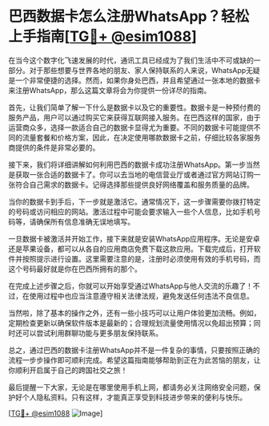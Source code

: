 # 巴西数据卡怎么注册WhatsApp？轻松上手指南[[TG💪+ @esim1088](https://t.me/s/esim1088)]

在当今这个数字化飞速发展的时代，通讯工具已经成为了我们生活中不可或缺的一部分。对于那些想要与世界各地的朋友、家人保持联系的人来说，WhatsApp无疑是一个非常便捷的选择。然而，如果你身处巴西，并且希望通过一张本地的数据卡来注册WhatsApp，那么这篇文章将会为你提供一份详尽的指南。

首先，让我们简单了解一下什么是数据卡以及它的重要性。数据卡是一种预付费的服务产品，用户可以通过购买它来获得互联网接入服务。在巴西这样的国家，由于运营商众多，选择一款适合自己的数据卡显得尤为重要。不同的数据卡可能提供不同的流量套餐和价格方案，因此，在决定使用哪款数据卡之前，仔细比较各家服务商提供的条件是非常必要的。

接下来，我们将详细讲解如何利用巴西的数据卡成功注册WhatsApp。第一步当然是获取一张合适的数据卡了。你可以去当地的电信营业厅或者通过官方网站订购一张符合自己需求的数据卡。记得选择那些提供良好网络覆盖和服务质量的品牌。

当你的数据卡到手后，下一步就是激活它。通常情况下，这一步骤需要你拨打特定的号码或访问相应的网站。激活过程中可能会要求输入一些个人信息，比如手机号码等，请确保所有信息准确无误地填写。

一旦数据卡被激活并开始工作，接下来就是安装WhatsApp应用程序。无论是安卓还是苹果设备，都可以从各自的应用商店免费下载这款应用。下载完成后，打开软件并按照提示进行设置。这里需要注意的是，注册时必须使用有效的手机号码，而这个号码最好就是你在巴西所拥有的那个。

在完成上述步骤之后，你就可以开始享受通过WhatsApp与他人交流的乐趣了！不过，在使用过程中也应当注意遵守相关法律法规，避免发送任何违法不良信息。

当然啦，除了基本的操作之外，还有一些小技巧可以让用户体验更加流畅。例如，定期检查更新以确保软件版本是最新的；合理规划流量使用情况以免超出预算；同时还可以尝试利用群聊功能与更多朋友保持联系。

总之，通过巴西的数据卡注册WhatsApp并不是一件复杂的事情，只要按照正确的流程一步步操作即可顺利完成。希望这篇指南能够帮助到正在为此苦恼的朋友，让你顺利开启属于自己的跨国社交之旅！

最后提醒一下大家，无论是在哪里使用手机上网，都请务必关注网络安全问题，保护好个人隐私资料。只有这样，才能真正享受到科技进步带来的便利与快乐。

[[TG💪+ @esim1088](https://t.me/s/esim1088) ![Image](https://i.postimg.cc/4NQfJmqS/Snipaste-2025-05-13-00-14-12.png)]